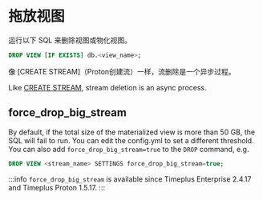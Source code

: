 # 拖放视图

运行以下 SQL 来删除视图或物化视图。

```sql
DROP VIEW [IF EXISTS] db.<view_name>;
```

像 [CREATE STREAM]（Proton创建流）一样，流删除是一个异步过程。

Like [CREATE STREAM](sql-create-stream), stream deletion is an async process.

## force_drop_big_stream

By default, if the total size of the materialized view is more than 50 GB, the SQL will fail to run. You can edit the config.yml to set a different threshold. You can also add `force_drop_big_stream=true` to the `DROP` command, e.g.

```sql
DROP VIEW <stream_name> SETTINGS force_drop_big_stream=true;
```

:::info
`force_drop_big_stream` is available since Timeplus Enterprise 2.4.17 and Timeplus Proton 1.5.17.
:::
